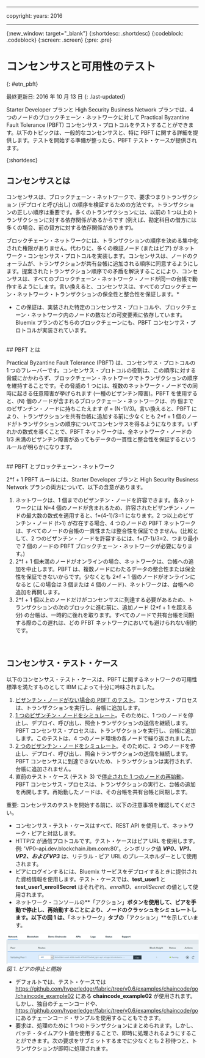 ﻿---

copyright:
years: 2016

---

{:new_window: target="_blank"}
{:shortdesc: .shortdesc}
{:codeblock: .codeblock}
{:screen: .screen}
{:pre: .pre}


# コンセンサスと可用性のテスト
{: #etn_pbft}

最終更新日: 2016 年 10 月 13 日
{: .last-updated}

Starter Developer プランと High Security Business Network プランでは、4 つのノードのブロックチェーン・ネットワークに対して Practical Byzantine Fault Tolerance (PBFT) コンセンサス・プロトコルをテストすることができます。以下のトピックは、一般的なコンセンサスと、特に PBFT に関する詳細を提供します。テストを開始する準備が整ったら、PBFT テスト・ケースが提供されます。
  
{:shortdesc}  

## コンセンサスとは

コンセンサスは、ブロックチェーン・ネットワークで、要求つまりトランザクション (デプロイと呼び出し) の順序を検証するための方法です。トランザクションの正しい順序は重要です。多くのトランザクションには、以前の 1 つ以上のトランザクションに対する依存関係があるからです (例えば、勘定科目の借方には多くの場合、前の貸方に対する依存関係があります)。

ブロックチェーン・ネットワークには、トランザクションの順序を決める集中化された権限がありません。代わりに、多くの検証ノード (またはピア) がネットワーク・コンセンサス・プロトコルを実装します。コンセンサスは、ノードのクォーラムが、トランザクションが共有台帳に追加される順序に同意するようにします。提案されたトランザクション順序での矛盾を解決することにより、コンセンサスは、すべてのブロックチェーン・ネットワーク・ノードが同一の台帳で動作するようにします。言い換えると、コンセンサスは、すべてのブロックチェーン・ネットワーク・トランザクションの保全性と整合性を保証します。*

* この保証は、実装された特定のコンセンサス・プロトコルや、ブロックチェーン・ネットワーク内のノードの数などの可変要素に依存しています。Bluemix プランのどちらのブロックチェーンにも、PBFT コンセンサス・プロトコルが実装されています。  

<br>
## PBFT とは

Practical Byzantine Fault Tolerance (PBFT) は、コンセンサス・プロトコルの 1 つのフレーバーです。コンセンサス・プロトコルの役割は、この順序に対する脅威にかかわらず、ブロックチェーン・ネットワークでトランザクションの順序を維持することです。その脅威の 1 つには、複数のネットワーク・ノードでの同時に起きる任意障害が挙げられます (一種のビザンチン障害)。PBFT を使用すると、(N) 個のノードが含まれるブロックチェーン・ネットワークは、(f) 個までのビザンチン・ノードに持ちこたえます (f = (N-1)/3)。言い換えると、PBFT により、トランザクションを共有台帳に追加する前に少なくとも 2\*f + 1 個のノードがトランザクションの順序についてコンセンサスを得るようになります。いずれかの数式を導くことで、PBFT ネットワークは、全ネットワーク・ノードの 1/3 未満のビザンチン障害があってもデータの一貫性と整合性を保証するというルールが明らかになります。  

<br>
## PBFT とブロックチェーン・ネットワーク

2\*f + 1 PBFT ルールには、Starter Developer プランと High Security Business Network プランの両方について、以下の含意があります。

1. ネットワークは、1 個までのビザンチン・ノードを許容できます。各ネットワークには N=4 個のノードが含まれるため、許容されたビザンチン・ノードの最大数の数式を適用すると、f=(4-1)/3=1 になります。2 つ以上のビザンチン・ノード (f>1) が存在する場合、4 つのノードの PBFT ネットワークは、すべてのノードの台帳の一貫性または整合性を保証できません。(比較として、2 つのビザンチン・ノードを許容するには、f=(7-1)/3=2、つまり最小で 7 個のノードの PBFT ブロックチェーン・ネットワークが必要になります。)
2. 2\*f + 1 個未満のノードがオンラインの場合、ネットワークは、台帳への追加を中止します。PBFT は、複数ノードにわたるデータの整合性または保全性を保証できないからです。少なくとも 2\*f + 1 個のノードがオンラインになると (この場合は 3 個または 4 個のノード)、ネットワークは、台帳への追加を再開します。
3. 2\*f + 1 個以上のノードだけがコンセンサスに到達する必要があるため、トランザクションの次のブロックに進む前に、追加ノード (2\*f + 1 を超える分) の台帳は、一時的に後れを取ります。すべてのノードで共有台帳を同期する際のこの遅れは、どの PFBT ネットワークにおいても避けられない制約です。
<br>

## コンセンサス・テスト・ケース
以下のコンセンサス・テスト・ケースは、PBFT に関するネットワークの可用性標準を満たすものとして IBM によって十分に吟味されました。

1. [ビザンチン・ノードがない場合の PBFT のテスト](pbft_test1.html)。コンセンサス・プロセスは、トランザクションを実行し、台帳に追加します。
2. [1 つのビザンチン・ノードをシミュレート](pbft_test2.html)。そのために、1 つのノードを停止し、デプロイ、呼び出し、照会トランザクションの送信を継続します。PBFT コンセンサス・プロセスは、トランザクションを実行し、台帳に追加します。このテストは、4 つのノード環境の各ノードで繰り返されました。
3. [2 つのビザンチン・ノードをシミュレート](pbft_test3.html)。そのために、2 つのノードを停止し、デプロイ、呼び出し、照会トランザクションの送信を継続します。PBFT コンセンサスに到達できないため、トランザクションは実行されず、台帳に追加されません。
4. 直前のテスト・ケース (テスト 3) で[停止された 1 つのノードの再始動](pbft_test4.html)。PBFT コンセンサス・プロセスは、トランザクションの実行と、台帳の追加を再開します。再始動したノードは、その台帳を共有台帳と同期します。  

重要: コンセンサスのテストを開始する前に、以下の注意事項を確認してください。

- コンセンサス・テスト・ケースはすべて、REST API を使用して、ネットワーク・ピアと対話します。
- HTTP/2 が通信プロトコルです。テスト・ケースはピア URL を使用します。例: 'VP0–api.dev.blockchain.ibm.com:80'。シンボリック値 ***VP0、VP1、VP2、および VP3*** は、リテラル・ピア URL のプレースホルダーとして使用されます。
-  ピアにログインするには、Bluemix サービスをデプロイするときに提供された資格情報を使用します。テスト・ケースでは、**test\_user1** と **test\_user1\_enrollSecret** はそれぞれ、*enrollID*、*enrollSecret* の値として使用されます。
-  ネットワーク・コンソールの**「アクション」**ボタンを使用して、ピアを手動で停止し、再始動することにより、ノードのクラッシュをシミュレートします。以下の図 1 は、**「ネットワーク」**タブの**「アクション」**を示しています。

![](images/stopstartpeer.png "ピアの停止と開始")
*図 1. ピアの停止と開始*

- デフォルトでは、テスト・ケースでは https://github.com/hyperledger/fabric/tree/v0.6/examples/chaincode/go/chaincode_example02 にある **chaincode_example02** が使用されます。しかし、独自のチェーンコードや、https://github.com/hyperledger/fabric/tree/v0.6/examples/chaincode/go にあるチェーンコード・サンプルを使用することもできます。
- 要求は、処理のために 1 つのトランザクションにまとめられます。しかし、バッチ・タイムアウト値を使用することで、即時に処理されるようにすることができます。次の要求をサブミットするまでに少なくとも 2 秒待つと、トランザクションが即時に処理されます。
